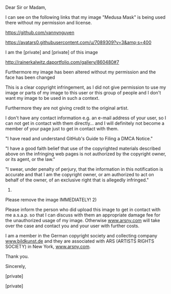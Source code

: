 Dear Sir or Madam,

 

I can see on the following links that my image "Medusa Mask" is being used there without my permission and license.

https://github.com/vannynguyen

https://avatars0.githubusercontent.com/u/7089309?v=3&amp;s=400

I am the [private] and [private] of this image

http://rainerkalwitz.daportfolio.com/gallery/860480#7

Furthermore my image has been altered without my permission and the face has been changed
 
This is a clear copyright infringement, as I did not give permission to use my image or parts of my image to this user or this group of people and I don't want my image to be used in such a context.

Furthermore they are not giving credit to the original artist.

I don't have any contact information e.g. an e-mail address of your user, so I can not get in contact with them directly… and I will definitely not become a member of your page just to get in contact with them.

"I have read and understand GitHub's Guide to Filing a DMCA Notice."

"I have a good faith belief that use of the copyrighted materials described above on the infringing web pages is not authorized by the copyright owner, or its agent, or the law."

"I swear, under penalty of perjury, that the information in this notification is accurate and that I am the copyright owner, or am authorized to act on behalf of the owner, of an exclusive right that is allegedly infringed."

1)

Please remove the image IMMEDIATELY!
2)

Please inform the person who did upload this image to get in contact with me a.s.a.p. so that I can discuss with them an appropriate damage fee for the unauthorized usage of my image. Otherwise www.arsny.com will take over the case and contact you and your user with further costs.

I am a member in the German copyright society and collecting company www.bildkunst.de and  they are associated with ARS (ARTISTS RIGHTS SOCIETY) in New York, www.arsny.com.

Thank you.

Sincerely,

 

[private]

 

[private]
